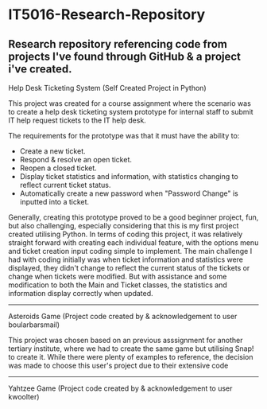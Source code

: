 # IT5016-Research-Repository
Research repository referencing code from projects I've found through GitHub & a project i've created.
----------------------------------------------------------------------------------------------------------------------------------------------------------------------
Help Desk Ticketing System (Self Created Project in Python)

This project was created for a course assignment where the scenario was to create a help desk ticketing system prototype for internal staff to submit IT help request tickets to the IT help desk. 

The requirements for the prototype was that it must have the ability to:

- Create a new ticket.
- Respond & resolve an open ticket.
- Reopen a closed ticket.
- Display ticket statistics and information, with statistics changing to reflect current ticket status. 
- Automatically create a new password when "Password Change" is inputted into a ticket.

Generally, creating this prototype proved to be a good beginner project, fun, but also challenging, especially considering that this is my first project created utilising Python. 
In terms of coding this project, it was relatively straight forward with creating each individual feature, with the options menu and ticket creation input coding simple to implement. 
The main challenge I had with coding initially was when ticket information and statistics were displayed, they didn't change to reflect the current status of the tickets or change 
when tickets were modified. But with assistance and some modification to both the Main and Ticket classes, the statistics and information display correctly when updated. 

-----------------------------------------------------------------------------------------------------------------------------------------------------------------------
Asteroids Game (Project code created by & acknowledgement to user boularbarsmail)

This project was chosen based on an previous asssignment for another tertiary institute, where we had to create the same game but utilising Snap! to create it. While there were plenty of examples to reference, the decision was made to choose this user's project due to their extensive code 

-----------------------------------------------------------------------------------------------------------------------------------------------------------------------
Yahtzee Game (Project code created by & acknowledgement to user kwoolter)

